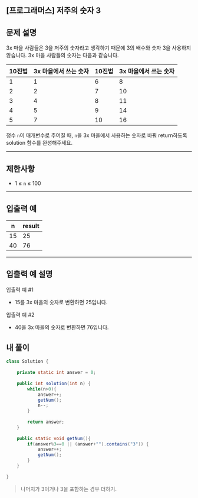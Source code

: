 ## [프로그래머스] 저주의 숫자 3

## 문제 설명

3x 마을 사람들은 3을 저주의 숫자라고 생각하기 때문에 3의 배수와 숫자 3을 사용하지 않습니다. 3x 마을 사람들의 숫자는 다음과 같습니다.

| 10진법 | 3x 마을에서 쓰는 숫자 | 10진법 | 3x 마을에서 쓰는 숫자 |
| ------ | --------------------- | ------ | --------------------- |
| 1      | 1                     | 6      | 8                     |
| 2      | 2                     | 7      | 10                    |
| 3      | 4                     | 8      | 11                    |
| 4      | 5                     | 9      | 14                    |
| 5      | 7                     | 10     | 16                    |

정수 `n`이 매개변수로 주어질 때, `n`을 3x 마을에서 사용하는 숫자로 바꿔 return하도록 solution 함수를 완성해주세요.

------

## 제한사항

- 1 ≤ `n` ≤ 100

------

## 입출력 예

| n    | result |
| ---- | ------ |
| 15   | 25     |
| 40   | 76     |

------

## 입출력 예 설명

입출력 예 #1

- 15를 3x 마을의 숫자로 변환하면 25입니다.

입출력 예 #2

- 40을 3x 마을의 숫자로 변환하면 76입니다.

## 내 풀이

```java
class Solution {
    
    private static int answer = 0;
    
    public int solution(int n) {
        while(n>0){
            answer++;
            getNum();
            n--;
        }
        
        return answer;
    }
    
    public static void getNum(){
        if(answer%3==0 || (answer+"").contains("3")) {
            answer++;
            getNum();
        }
    }
    
}
```

> 나머지가 3이거나 3을 포함하는 경우 더하기.